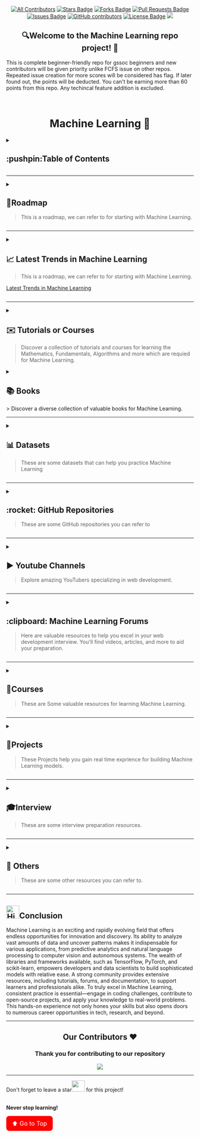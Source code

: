 <a id="top"></a>
<div align="center">
  
<!-- ALL-CONTRIBUTORS-BADGE:START - Do not remove or modify this section -->

[![All Contributors](https://img.shields.io/badge/all_contributors-142-orange.svg?style=flat-square)](#contributors-)
<a href="https://github.com/recodehive/machine-learning-repos/stargazers"><img src="https://img.shields.io/github/stars/recodehive/machine-learning-repos" alt="Stars Badge"/></a>
<a href="https://github.com/recodehive/machine-learning-repos/network/members"><img src="https://img.shields.io/github/forks/recodehive/machine-learning-repos" alt="Forks Badge"/></a>
<a href="https://github.com/recodehive/machine-learning-repos/pulls"><img src="https://img.shields.io/github/issues-pr/recodehive/machine-learning-repos" alt="Pull Requests Badge"/></a>
<a href="https://github.com/recodehive/machine-learning-repos/issues"><img src="https://img.shields.io/github/issues/recodehive/machine-learning-repos" alt="Issues Badge"/></a>
<a href="https://github.com/recodehive/machine-learning-repos/graphs/contributors"><img alt="GitHub contributors" src="https://img.shields.io/github/contributors/recodehive/machine-learning-repos?color=2b9348"></a>
<a href="https://github.com/recodehive/machine-learning-repos/blob/master/LICENSE"><img src="https://img.shields.io/github/license/recodehive/machine-learning-repos?color=2b9348" alt="License Badge"/></a>
[![](https://visitcount.itsvg.in/api?id=gssoc-postman&label=Profile%20Views&color=0&icon=5&pretty=true)](https://visitcount.itsvg.in)
<!-- ALL-CONTRIBUTORS-BADGE:END -->

## 🔍Welcome to the Machine Learning repo project! 🌟

</div>


This is complete beginner-friendly repo for gssoc beginners and new contributors will be given priority unlike FCFS issue on other repos.  
Repeated issue creation for more scores will be considered has flag.
If later found out, the points will be deducted. You can't be earning more than 60 points from this repo. Any techincal feature addition is excluded.

<br />
<h1 align="center">Machine Learning 🤖</h1>

<details>
 <summary><h2>:pushpin:Table of Contents</h2></summary>
  
- [Roadmap](roadmaps)
  - [Machine Learning Roadmap](#machine-learning)
  - [Roadmap.sh](#roadmapsh)
- [Latest Trends in Machine Learning](#machine-learning-Latest-Trends)
- [Tutorials or Courses](#tutorials-or-courses)
    - [Fundamentals of Mathematics](#fundamentals-of-mathematics)
    - [Fundamentals of Programming Language](#fundamentals-of-programming-language)
    - [Modules](#moduleslibraries)
    - [Introduction to Machine Learning](#introduction-to-machine-learning)
    - [Types of Machine Learning](#types-of-machine-learning)
    - [Steps involved for Machine Learning](#steps-involved-for-machine-learning)
      - [Data Collection](#data-collection)
      - [Data Preparation](#data-preparation)
      - [Model Selection](#model-selection)
      - [Model Training](#model-training)
      - [Model Evaluation](#model-evaluation)
      - [Model Optimization](#model-optimization)
      - [Model Deployment](#model-deployment)
    - [Machine Learning Algorithms](#machine-learning-algorithms)
- [Books](#books)
- [Datasets](#datasets)
- [GitHub Repositories](#github-repositories)
- [YouTube Channels](#youtube-channels)
- [Machine Learning Forums](#machine-learning-forums)
- [Courses](#courses)
- [Projects](#projects)
- [Interview](#interview)
- [Others](#others)
- [Conclusion](#conclusion)

</details>

<hr>

<details>
 <summary><h2>📑Roadmap</h2>
   
> This is a roadmap, we can refer to for starting with Machine Learning.
 
 </summary>
 
### Machine Learning

<table width="100%">
    <tr>
    <th>Resource Name</th>
    <th>Description</th>
  </tr>
<tr>
   <td><a href="https://www.scaler.com/blog/machine-learning-roadmap/"> Machine Learning Roadmap </a></td>
   <td>This roadmap provided by Scaler gives you a clear-cut roadmap for studying/learning Machine Learning</td>
</tr>
<tr>
   <td><a href="https://drive.google.com/file/d/11KvoK4FMs6gJbo-u-0H5Kj-EY5jPz7g5/view?usp=sharing"> ML Engineer Roadmap </a></td>
   <td>This roadmap  gives you a clear-cut roadmap for becoming ready for the  ML Engineer Job Profile</td>
</tr>
</table>

### Roadmap.sh
> <a href="https://roadmap.sh/" style="text-decoration: none;">Roadmap.sh</a><a href="https://roadmap.sh/"><img src="https://cdn-1.webcatalog.io/catalog/roadmap-sh/roadmap-sh-icon-filled-256.webp?v=1714780925346" width="21" style="margin-left: 5px; margin-top: 4px;"></a> contains community-curated roadmaps, study plans, paths, and resources for developers. 

- Offers clear visual representations of career paths.
- Provides step-by-step guidance for various tech roles.
- Allows users to track their progress and customize paths. 
- Features feedback from industry professionals.

<table width="100%">
    <tr>
    <th>Machine Learning Roadmaps</th>
    <th>Description</th></tr>
<tr>
   <td><a href="https://roadmap.sh/ai-data-scientist">AI and Data Scientist</a></td>
   <td>Step-by-step guide to becoming an AI and Data Scientist in 2024</td>
</tr>
<tr>
   <td><a href="https://roadmap.sh/data-analyst">Data Analyst</a></td>
   <td>Step-by-step guide to becoming an Data Analyst in 2024</td>
</tr>
<tr>
   <td><a href="https://roadmap.sh/mlops">MLOps</a></td>
   <td>Step-by-step guide to learn MLOps in 2024</td>
</tr>
<tr>
   <td><a href="https://roadmap.sh/prompt-engineering">Prompt Engineering</a></td>
   <td>Step-by-step guide to learning Prompt Engineering</td>
</tr>
</table>

> [Explore/Customize Roadmaps](https://roadmap.sh/roadmaps) browse the ever-growing list of up-to-date, community driven roadmaps.

</details>

<hr>


<details>
 <summary><h2 id="machine-learning-Latest-Trends"> 📈 Latest Trends in Machine Learning</h2>  

   > This is a roadmap, we can refer to for starting with Machine Learning.
<p><a href="https://equal-iron-969.notion.site/Latest-Trends-in-Machine-Learning-1151a8b25d4c8067a8f8fd48dd8a7d6a?pvs=4">Latest Trends in Machine Learning</a></p>
 </summary>

<h3>Key Trends:</h3>
<ul>
    <li><strong>AI Democratization:</strong> Making AI more accessible to developers and organizations.</li>
    <li><strong>Edge Computing:</strong> Bringing Machine Learning models closer to data collection points.</li>
    <li><strong>Explainable AI (XAI):</strong> Enhancing model transparency and interpretability.</li>
    <li><strong>Federated Learning:</strong> Training models collaboratively across devices without data exchange.</li>
    <li><strong>AI Ethics and Fairness:</strong> Focus on ethical AI development and minimizing biases.</li>
</ul>

</details>

<hr>


<details>
  <summary><h2 id="tutorials-or-courses"> ✉️ Tutorials or Courses</h2>   

> Discover a collection of tutorials and courses for learning the Mathematics, Fundamentals, Algorithms and more which are requied for Machine Learning.

 </summary>
   
### Fundamentals of Mathematics

<table width="100%">
  <tr>
    <th>Resource Name</th>
    <th>Description</th>
  </tr>
  <tr>
    <td><a href="https://www.khanacademy.org/math/linear-algebra">Linear Algebra</a></td>
    <td>This link gives comprehensive video tutorials covering the fundamentals of linear algebra, including vectors, matrices, transformations, and more which is provided by Khan academy.</td>
  </tr>
  <tr>
    <td><a href="https://ocw.mit.edu/courses/18-01sc-single-variable-calculus-fall-2010/">Calculus 1 (single variable)</a></td>
    <td>This course is provided by MIT gives a comprehensive introduction to the calculus of functions of one variable. It covers the fundamental principles and applications of single-variable calculus, which is essential for advanced studies in mathematics, science, and engineering.</td>
  </tr>
  <tr>
    <td><a href="https://ocw.mit.edu/courses/18-02sc-multivariable-calculus-fall-2010/">Calculus 2 (multi variable)</a></td>
    <td>This course provided by MIT focuses on calculus involving multiple variables, an essential area for understanding more complex mathematical models. Topics include vectors and matrices, partial derivatives, multiple integrals, vector calculus.</td>
  </tr>
  <tr>
    <td><a href="https://ocw.mit.edu/courses/18-05-introduction-to-probability-and-statistics-spring-2022/">Probability and statistics</a></td>
    <td>This course is provided by MIT and covers the fundamentals of probability and statistics, including random variables, probability distributions, expectation, and inference. It includes lecture notes, assignments, exams, and video lectures.</td>
  </tr>
</table>

### Fundamentals of Programming Language

<table width="100%">
    <tr>
        <th>Resource Name</th>
        <th>Description</th>
    </tr>
    <tr>
        <td><a href="https://www.geeksforgeeks.org/batch/fork-python?tab=Chapters">Python Fundamentals</a></td>
        <td>
        This course is provided by the GeeksforGeeks and is perfect for both beginners and coding enthusiasts and covers essential Python fundamentals, including Object-Oriented Programming (OOPs), data structures, and Python libraries.</td>
    </tr>
    <tr>
        <td><a href="https://www.youtube.com/watch?v=LHBE6Q9XlzI&t=1s">Python for Data Science</a></td>
        <td>
        This 12 hrs video provided Freecodecamp give you the fundamental knowledge required for the data science using python including the introduction of pandas,numpy and matplotlib </td>
    </tr>
    <tr>
        <td><a href="https://www.youtube.com/watch?v=_YWwU-gJI5U&t=1s">Data Visualization using Python</a></td>
        <td>
        This video by intellipaat will gives you clear understanding for the visualization of data using python,This video is suitable for both beginners and an intermediate level programmer as well.</td>
    </tr>
    <tr>
        <td><a href="https://www.youtube.com/watch?v=HXV3zeQKqGY&t=1s">SQL Fundamentals</a></td>
        <td>
        This video by Freecodecamp is a good introduction to SQL (Structured Query Language), covering essential concepts and commands used in database management. It explains the basics of creating, reading, updating, and deleting data within a database.
        </td>
    </tr>
    <tr>
        <td><a href="https://www.youtube.com/watch?v=qERjkjK8UQ8">SQL for Data Analysis</a></td>
        <td>
        This course is provided by the GeeksforGeeks and is perfect for both beginners and coding enthusiasts and covers essential Python fundamentals, including Object-Oriented Programming (OOPs), data structures, and Python libraries.</td>
    </tr>
     <tr>
        <td><a href="https://realpython.com/jupyter-notebook-introduction/">Jupyter Notebook</a></td>
        <td>
        The Real Python article on Jupyter Notebooks provides an in-depth introduction to using Jupyter Notebooks for data science, Python programming, and interactive computing. The tutorial covers the basics of setting up and running Jupyter Notebooks, including how to install Jupyter via Anaconda or pip, and how to launch and navigate the notebook interface.</td>
    </tr>
     <tr>
        <td><a href="https://colab.research.google.com/notebooks/intro.ipynb#scrollTo=GJBs_flRovLc">Google colab</a></td>
        <td>
        The Google Colab introductory notebook provides a comprehensive guide on how to use Google Colab for interactive Python programming. It covers the basics of creating and running code cells, integrating with Google Drive for storage, and using Colab's powerful computing resources. </td>
    </tr>
</table>

### Modules/Libraries

<table width="100%">
    <tr>
        <th>Resource Name</th>
        <th>Description</th>
    </tr>
    <tr>
        <td><a href="https://numpy.org/doc/stable/user/absolute_beginners.html">Numpy</a></td>
        <td>
        This course is provided by the GeeksforGeeks, and is perfect for both beginners and coding enthusiasts and covers essential Python fundamentals, including Object-Oriented Programming (OOPs), data structures, and Python libraries.</td>
    </tr>
     <tr>
        <td><a href="https://www.w3schools.com/python/pandas/default.asp">Pandas</a></td>
        <td>
        The W3Schools Pandas tutorial offers a good introduction to the Pandas library, a powerful tool for data analysis and manipulation in Python. The tutorial covers a wide range of topics, including how to install Pandas, and basic operations such as creating and manipulating DataFrames and Series, and more</td>
    </tr>
     <tr>
        <td><a href="https://matplotlib.org/stable/tutorials/pyplot.html">Matplotlib</a></td>
        <td>
        The Matplotlib documentation site provides a comprehensive guide to using the pyplot module, which is a part of the Matplotlib library used for creating static, animated, and interactive visualizations in Python.</td>
    </tr>
    <tr>
      <td ><a href="https://www.tensorflow.org/tutorials">Tensorflow</a></td>
      <td>The TensorFlow Tutorials page offers a variety of tutorials to help users learn and apply Machine Learning with TensorFlow. It includes beginner-friendly guides using the Keras API, advanced tutorials on custom training, distributed training, and specialized applications such as computer vision, natural language processing, and reinforcement learning.</td>
    </tr>
    <tr>
      <td ><a href="https://pytorch.org/tutorials/">Pytorch</a></td>
      <td>The PyTorch tutorials website provides a comprehensive set of resources for learning and using PyTorch, a popular open-source Machine Learning library. The tutorials are designed for users at various skill levels, cover a wide range of topics from beginners to advanced practitioners, and other varios topics</td>
    </tr>
    <tr>
      <td ><a href="https://keras.io/getting_started/">Keras</a></td>
      <td>That documentation is a great resource for anyone looking to get started with Keras, a popular deep learning framework. Keras provides a user-friendly interface for building and training deep learning models. Whether you're a beginner or an experienced practitioner, Keras offers a lot of flexibility and ease of use.</td>
    </tr>
    <tr>
      <td ><a href="https://scikit-learn.org/stable/tutorial/index.html">Scikit-learn</a></td>
      <td>This documentation is the best resource for learning Scikit-learn. Scikit-learn is another fantastic library, primarily used for Machine Learning tasks such as classification, regression, clustering, and more. Its simple and efficient tools make it accessible to both beginners and experts in the field. </td>
    </tr>
  <tr>
    <td><a href="https://www.geeksforgeeks.org/introduction-to-seaborn-python/">Seaborn</a></td>
    <td>Seaborn is an amazing visualization library for statistical graphics plotting in Python. It provides beautiful default styles and color palettes to make statistical plots more attractive.</td>
  </tr>
</table>

### Introduction to Machine Learning

<table width="100%">
  <tr>
    <th>Resource Name</th>
    <th>Description</th>
  </tr>
  <tr>
    <td><a href="https://www.youtube.com/watch?v=BuezNNeOGCI&t=1s">Introduction to Machine Learning</a></td>
    <td>This video by Edureka on "Introduction To Machine Learning" will help you understand the basics of Machine Learning like how,what,when and how it can be used to solve real-world problems. </td>
  </tr>
</table>

### Types of Machine Learning

<table width="100%">
  <tr>
    <th>Resource Name</th>
    <th>Description</th>
  </tr>
  <tr>
    <td><a href="https://www.geeksforgeeks.org/supervised-machine-learning/">Supervised Learning</a></td>
    <td>The GeeksforGeeks article on supervised Machine Learning is the best resource. Their tutorials often break down complex topics into understandable explanations and provide code examples to illustrate concepts. Supervised learning is a fundamental concept in Machine Learning, where models are trained on labeled data to make predictions or decisions..</td>
  </tr>
  <tr>
    <td><a href="https://www.geeksforgeeks.org/ml-types-learning-part-2/">Unsupervised Learning</a></td>
    <td>In this article on GeeksforGeeks, they delve deeper into different types of Machine Learning, expanding beyond supervised learning to cover unsupervised learning, semi-supervised learning, reinforcement learning, and more. Understanding the various types of Machine Learning is essential for choosing the right approach for different tasks and problems.</td>
  </tr>
  <tr>
    <td><a href="https://www.geeksforgeeks.org/what-is-reinforcement-learning/">Reinforcement learning</a></td>
    <td>This GeeksforGeeks article on reinforcement learning is the best to understand the RL.RL has applications in various domains, such as robotics, game playing, recommendation systems, and autonomous vehicle control, among others.</td>
  </tr>
</table>

### Steps involved for Machine Learning:
##### Data Collection

<table width="100%">
    <tr>
        <th>Resource Name</th>
        <th>Description</th>
    </tr>
    <tr>
      <td ><a href="https://waverleysoftware.com/blog/data-collection-for-machine-learning-guide/">Data collection - guide</a></td>
      <td>This guide on data collection for Machine Learning projects, which is a crucial aspect of building effective Machine Learning models. Data collection involves gathering, cleaning, and preparing data that will be used to train and evaluate Machine Learning algorithms.</td>
    </tr>
    <tr>
      <td ><a href="https://youtu.be/m1dQ38qDABw">Introduction to Data collection</a></td>
      <td>This video by codebasics helps you to understand how data collection process is done by collecting the data in real time and gaining some hands-on experience.</td>
    </tr>
    <tr>
      <td ><a href="https://youtu.be/4ub10unSjro">Data collection - video</a></td>
      <td>This video helps get knowledge about where to collect data for Machine Learning; and Where to collect Data for Machine Learning. I Have also explained about Kaggle, UCI Machine Learning Repository and Google Dataset Search. </td>
    </tr>
</table>

##### Data Preparation

<table width="100%">
    <tr>
        <th>Resource Name</th>
        <th>Description</th>
    </tr>
    <tr>
      <td ><a href="https://youtu.be/iMRE4e99NzA">Introduction to Data Preparation</a></td>
      <td>This video helps you break down the crucial steps and best practices to ensure your datasets are primed for Machine Learning success. From handling missing values and outliers to feature scaling and encoding categorical variables etc.</td>
    </tr>
    <tr>
      <td ><a href="https://machinelearningmastery.com/how-to-prepare-data-for-machine-learning/#:~:text=You%20discovered%20a%20three%20step%20framework%20for%20data,features%20using%20scaling%2C%20attribute%20decomposition%20and%20attribute%20aggregation.">Data Preparation - Article</a></td>
      <td>This article from Machine Learning Mastery provides a comprehensive guide on preparing data for Machine Learning, which includes data cleaning, transforming, and organizing data to make it suitable for training Machine Learning models. </td>
    </tr>
    <tr>
      <td ><a href="https://developers.google.com/machine-learning/data-prep/">Data Preparation by Google developers</a></td>
      <td>The Google's Machine Learning Data Preparation guide is a valuable resource for understanding best practices and techniques for preparing data for Machine Learning projects. Effective data preparation is crucial for building accurate and reliable Machine Learning models,</td>
    </tr>
</table>

##### Model Selection

<table width="100%">
    <tr>
        <th>Resource Name</th>
        <th>Description</th>
    </tr>
    <tr>
      <td ><a href="https://machinelearningmastery.com/a-gentle-introduction-to-model-selection-for-machine-learning/">Introduction to Model selection</a></td>
      <td>"A Gentle Introduction to Model Selection for Machine Learning" from Machine Learning Mastery sounds like a great resource for anyone looking to understand how to choose the right model for their Machine Learning task.</td>
    </tr>
    <tr>
      <td ><a href="https://youtu.be/r-Mc8YswoCE">Model selection process</a></td>
      <td>This Edureka video on Model Selection and Boosting, gives you step-by-step guide to select and boost your models in Machine Learning, including need For Model Evaluation,Resampling techniques and more</td>
    </tr>
    <tr>
      <td ><a href="https://youtu.be/SF0YdBXjr_A">Model selection - video</a></td>
      <td>This video is about how to choose the right Machine Learning model, and in this video he also explains about Cross Validation which is used for Model Selection.</td>
    </tr>
</table>

##### Model Training

<table width="100%">
    <tr>
        <th>Resource Name</th>
        <th>Description</th>
    </tr>
    <tr>
      <td ><a href="https://www.projectpro.io/article/training-a-machine-learning-model/936">Introduction to Model training </a></td>
      <td>The article "Training a Machine Learning Model" from ProjectPro seems like a useful guide for anyone looking to understand the process of training Machine Learning models. Training a Machine Learning model involves feeding it with labeled data to learn patterns and make predictions or decisions.</td>
    </tr>
    <tr>
      <td ><a href="https://youtu.be/X_XpOk1miIY">Model training - Video</a></td>
      <td>This Edureka video on 'Data Modeling - Feature Engineering' gives a  brief introduction to how the model is trained using Machine Learning algorithms.</td>
    </tr>
    <tr>
      <td ><a href="https://youtu.be/_N8RXm2QrrM">Model training - Video</a></td>
      <td>This video by Microsoft Azure helps you to understand how to utilize the right compute on Microsoft Azure to scale your training of the model efficiently. </td>
    </tr>
</table>

##### Model Evaluation

<table width="100%">
    <tr>
        <th>Resource Name</th>
        <th>Description</th>
    </tr>
    <tr>
      <td ><a href="https://www.geeksforgeeks.org/machine-learning-model-evaluation/">Introduction to Model Evaluation </a></td>
      <td>This GeeksforGeeks offers a clear guide on Machine Learning model evaluation, a crucial step in the Machine Learning workflow to ensure that models perform well on unseen data.</td>
    </tr>
    <tr>
      <td ><a href="https://medium.com/analytics-vidhya/model-evaluation-metrics-in-machine-learning-928999fb79b2">Model Evaluation - Article</a></td>
      <td>This Medium article is about the resource discussing various model evaluation metrics in Machine Learning which are crucial for understanding their performance and making informed decisions about model selection and deployment</td>
    </tr>
    <tr>
      <td ><a href="https://youtu.be/LbX4X71-TFI">Model Evaluation - Video</a></td>
      <td>This video by AssemblyAI helps you to understand about the most commonly used evaluation metrics for classification and regression tasks and more.</td>
    </tr>
</table>

##### Model Optimization

<table width="100%">
    <tr>
        <th>Resource Name</th>
        <th>Description</th>
    </tr>
    <tr>
      <td ><a href="https://www.aporia.com/learn/machine-learning-model/machine-learning-optimization-basics-7-essential-techniques/#:~:text=Machine%20learning%20optimization%20is%20the%20process%20of%20fine-tuning,to%20improve%20its%20performance%20on%20a%20specific%20task.">Introduction to Model Optimization </a></td>
      <td>The link provided leads to an article on Aporia's website discussing the basics of Machine Learning optimization and seven essential techniques used in this process  and understanding these techniques is essential for improving model performance</td>
    </tr>
    <tr>
      <td ><a href="https://towardsdatascience.com/understanding-optimization-algorithms-in-machine-learning-edfdb4df766b">Model Optimization - Article</a></td>
      <td>Theis article from Towards Data Science is a comprehensive guide on understanding optimization algorithms in Machine Learning. Optimization algorithms play a crucial role in training Machine Learning models by iteratively adjusting model parameters to minimize a loss function..</td>
    </tr>
    <tr>
      <td ><a href="https://youtu.be/x6f5JOPhci0">Model Optimization - Video</a></td>
      <td>This beginners friendly video by Brandon Rohrer gives you a brief understanding about how optimization for Machine Learning works and more.</td>
    </tr>
</table>

##### Model Deployment

<table width="100%">
    <tr>
        <th>Resource Name</th>
        <th>Description</th>
    </tr>
    <tr>
      <td ><a href="https://builtin.com/machine-learning/model-deployment">Introduction to Model Deployment - Article</a></td>
      <td>This link will lead to an article on Built In discussing model deployment in the context of Machine Learning. Model deployment is a crucial step in the Machine Learning lifecycle, where the trained model is deployed into production to make predictions or decisions on new data</td>
    </tr>
    <tr>
      <td ><a href="https://towardsdatascience.com/ml-model-deployment-strategies-72044b3c1410">Model Deployment Strategies </a></td>
      <td>The article from Towards Data Science will focus on Machine Learning model deployment strategies, which are crucial for ensuring that trained models can be effectively deployed and used in real-world applications. </td>
    </tr>
    <tr>
      <td ><a href="https://youtu.be/WZ7vS10KPAw">Model Deployment</a></td>
      <td>This video by Microsoft Azure helps you to understand the various deployment options and optimizations for large-scale model inferencing. </td>
    </tr>
</table>

### Machine Learning Algorithms
> These are some Machine Learning algorithm, you can learn.
<table width="100%">
    <tr>
        <th>Resource Name</th>
        <th>Description</th>
    </tr>
    <tr>
      <td ><a href="https://www.youtube.com/watch?v=45ryDIPHdGg">Linear Regression-1</a>,<a href="https://www.youtube.com/watch?v=1BYu65vLKdA">Linear Regression-2</a></td>
      <td>These two videos by Techwithtim channel will give you a clear explanation and understanding of the Linear regression model, which is also the basic model in the Machine Learning.</td>
    </tr>
    <tr>
      <td ><a href="https://www.youtube.com/watch?v=zM4VZR0px8E">Logistic Regression</a></td>
      <td>This video by codebasics will give you a brief understanding of logistic regression and also how to use sklearn logistic regression class. At the end we have an interesting exercise for you to solve. </td>
    </tr>
    <tr>
      <td ><a href="https://www.youtube.com/watch?v=vsWrXfO3wWw">Gradient Descent</a></td>
      <td>This video, will teach you few important concepts in Machine Learning such as cost function, gradient descent, learning rate and mean squared error and more. This helps you to python code to implement gradient descent for linear regression in python</td>
    </tr>
    <tr>
      <td ><a href="https://www.youtube.com/watch?v=FB5EdxAGxQg"> Support Vector Machines</a></td>
      <td>This video gives you the comprehensive knowledge for SVC and covers different parameters such as gamma, regularization and how to fine tune svm classifier using these parameters and more. </td>
    </tr>
    <tr>
      <td ><a href="https://www.youtube.com/watch?v=PPeaRc-r1OI">Naive Bayes-1</a>,<a href="https://www.youtube.com/watch?v=nHIUYwN-5rM">Naive Bayes-2</a></td>
      <td>These two videos by codebasics gives you the brief understanding of Naive bayes and also teaches you about sklearn library and python for this beginners Machine Learning model.</td>
    </tr>
    <tr>
      <td ><a href="https://www.youtube.com/watch?v=CQveSaMyEwM">K Nearest Neighbors</a></td>
      <td>This video helps you understand how K nearest neighbors algorithm work and also write python code using sklearn library to build a KNN (K nearest neighbors) model to have hands-on experience.</td>
    </tr>
    <tr>
      <td ><a href="https://www.youtube.com/watch?v=PHxYNGo8NcI">Decision Trees</a></td>
      <td>This video will help you to solve a employee salary prediction problem using decision tree, and teaches you how to use the sklearn class to apply the decision tree model using python.</td>
    </tr>
    <tr>
      <td ><a href="https://www.youtube.com/watch?v=ok2s1vV9XW0">Random Forest</a></td>
      <td>This video teaches you about Random forest a popular regression and classification algorithm, this video also helps you to solve problems using sklearn RandomForestClassifier in python.</td>
    </tr>
    <tr>
      <td ><a href="https://www.youtube.com/watch?v=EItlUEPCIzM">KMeans Clustering</a></td>
      <td>This video gives you a comprehensive knowledge about K Means clustering algorithm which is an unsupervised Machine Learning technique used to cluster data points, and this video also helps you to solve a clustering problem using sklearn, kmeans and python.</td>
    </tr>
    <tr>
      <td ><a href="https://www.youtube.com/watch?v=ob1yS9g-Zcs&t=4728s">Neural Network</a></td>
      <td>This video provides a comprehensive introduction to neural networks, covering fundamental concepts, training processes, and practical applications. It explains forward and backward propagation, deep learning techniques, and the use of convolutional neural networks (CNNs) for image processing. Additionally, it demonstrates implementing neural networks using Python, TensorFlow, and other libraries, including examples such as stock price prediction and image classification.</td>
    </tr>
</table>

</details>

<details>
 <summary><h2 id="books">📚 Books</h2>  
 > Discover a diverse collection of valuable books for Machine Learning.
</summary>
<table width="100%">
      <tr>
        <th>Resource Name</th>
        <th>Description</th>
        <th>Cost</th>
      </tr>
      <tr>
        <td><a href="https://www.bing.com/ck/a?!&&p=5f61daa5e0205b73JmltdHM9MTcxNTgxNzYwMCZpZ3VpZD0xYjhkMzU3Yy02YmU3LTZiOGEtMjNkNC0yMWZkNmE4NDZhYTEmaW5zaWQ9NTE4NQ&ptn=3&ver=2&hsh=3&fclid=1b8d357c-6be7-6b8a-23d4-21fd6a846aa1&psq=Hands-On+Machine+Learning+with+Scikit-Learn+and+TensorFlow+pdf&u=a1aHR0cHM6Ly9yYXcuZ2l0aHVidXNlcmNvbnRlbnQuY29tL2RhdGEtc2NpZW5jZS1wcm9qZWN0cy1hbmQtcmVzb3VyY2VzL0RhdGEtU2NpZW5jZS1FQm9va3MvbWFpbi9NYWNoaW5lJTIwTGVhcm5pbmcvSGFuZHMtb24tTWFjaGluZS1MZWFybmluZy5wZGY&ntb=1">Hands-On Machine Learning with Scikit-Learn and TensorFlow</a></td>
        <td>The Hands-On Machine Learning with Scikit-Learn and TensorFlow is a popular book by Aurélien Géron that covers various Machine Learning concepts and practical implementations using Scikit-Learn and TensorFlow.</td>
        <td>Free</td>
      </tr>
      <tr>
         <td><a href="https://zlib.pub/book/the-hundred-page-machine-learning-book-5js7fsvqsjt0">The Hundred-Page Machine Learning Book</a></td>
        <td>This book, authored by Andriy Burkov, provides a concise yet comprehensive overview of Machine Learning concepts and techniques. It's highly regarded for its accessibility and clarity, making it a valuable resource for both beginners and experienced practitioners.</td>
        <td>Free</td>
      </tr>
      <tr>
         <td><a href="https://zlib.pub/book/data-mining-practical-machine-learning-tools-and-techniques-3qi4tcp5b12g">Data Mining: Practical Machine Learning Tools and Techniques</a></td>
        <td>'Data Mining: Practical Machine Learning Tools and Techniques' provides a comprehensive overview of the field of data mining and Machine Learning. Authored by Ian H. Witten, Eibe Frank, and Mark A. Hall, this book is widely regarded as an essential resource for students, researchers, and practitioners in the field.</td>
        <td>Free</td>
      </tr>
      <tr>
        <td><a href="https://zlib.pub/book/pattern-recognition-and-machine-learning-45j6nxyu5thk">Pattern Recognition and Machine Learning</a></td>
        <td>Christopher Bishop's 'Pattern Recognition and Machine Learning' is a classic in the field, offering deep insights into the theoretical foundations of machine learning, pattern recognition, and probabilistic models.</td>
        <td>Free</td>
      </tr>
      <tr>
        <td><a href="https://zlib.pub/book/machine-learning-a-probabilistic-perspective-1j76stsj5t43">Machine Learning: A Probabilistic Perspective</a></td>
        <td>Written by Kevin P. Murphy, this book offers an in-depth look at machine learning from a probabilistic viewpoint. It provides detailed explanations of machine learning methods along with mathematical principles.</td>
        <td>Free</td>
      </tr>
      <tr>
        <td><a href="https://zlib.pub/book/deep-learning-2th9eihfysck">Deep Learning</a></td>
        <td>Authored by Ian Goodfellow, Yoshua Bengio, and Aaron Courville, 'Deep Learning' is a foundational text covering the principles and practices of deep neural networks, making it essential for anyone serious about machine learning and AI.</td>
        <td>Free</td>
      </tr>
      <tr>
        <td><a href="https://zlib.pub/book/introduction-to-statistical-learning-7j9dfxsj6mq3">An Introduction to Statistical Learning</a></td>
        <td>Written by Gareth James, Daniela Witten, Trevor Hastie, and Robert Tibshirani, this book provides an accessible introduction to statistical learning methods, particularly useful for students and practitioners new to the field.</td>
        <td>Free</td>
      </tr>
  </table>
</details>



  <hr>

<details>
 <summary><h2 id="datasets"> 📊 Datasets</h2>  
   
> These are some datasets that can help you practice Machine Learning

</summary>
<table width="100%">
      <tr>
        <th>Resource Name</th>
        <th>Description</th>
      </tr>
      <tr>
        <td><a href="https://www.kaggle.com/datasets">Kaggle Datasets</a></td>
        <td>Kaggle Datasets is a platform where users can explore, access, and share datasets for a wide range of topics and purposes. Kaggle is a popular community-driven platform for data science and Machine Learning competitions, and its Datasets section extends its offerings to provide access to a diverse collection of datasets contributed by worldwide users.
      </td>
      </tr>
      <tr>
        <td><a href="https://www.microsoft.com/en-us/research/tools/?">Microsoft Datasets & Tools</a></td>
        <td>Microsoft Research Tools is a platform offering a diverse range of tools,datasets and resources for researchers and developers. These tools are designed to facilitate various aspects of research, including data analysis, Machine Learning, natural language processing, computer vision, and more. 
      </td>
      </tr>
      <tr>
        <td><a href="https://datasetsearch.research.google.com/">Google Datasets</a></td>
        <td>Google Dataset Search is a tool provided by Google that allows users to search for datasets across a wide range of topics and domains. It helps researchers, data scientists, journalists, and other users discover datasets that are relevant to their interests or research needs.
      </td>
      </tr>
      <tr>
        <td><a href="https://github.com/awesomedata/awesome-public-datasets">Awesome Data Repo</a></td>
        <td>This GitHub repo is a curated list of publicly available datasets covering a wide range of topics and domains. This repository serves as a valuable resource for researchers, data scientists, developers, and anyone else interested in accessing and working with real-world datasets.
      </td>
      </tr>
      <tr>
        <td><a href="https://archive.ics.uci.edu/datasets">UCI Datasets</a></td>
        <td>The UCI Machine Learning Repository, hosted at the URL you provided, is a collection of datasets for Machine Learning research and experimentation. It's maintained by the Center for Machine Learning and Intelligent Systems at the University of California, Irvine (UCI). </td>
      </tr>
      <tr>
        <td><a href="https://data.gov/">Data.gov</a></td>
        <td>Data.gov, a US government website, is invaluable for Machine Learning enthusiasts with its vast collection of nearly 300,000 datasets. It provides high-quality, reliable training data from various sectors, enabling innovative applications in public health, economics, and environmental science. The open data is freely available, eliminating licensing costs and allowing unrestricted use. Its authoritative sources ensure improved accuracy and reliability in Machine Learning models.</td>
      </tr>
</table>

</details>

<hr>


<details>
 <summary><h2 id="github-repositories">:rocket: GitHub Repositories</h2>  

> These are some GitHub repositories you can refer to

</summary>
<table width="100%">
      <tr>
        <th>Resource Name</th>
        <th>Description</th>
      </tr>
      <tr>
        <td> <a href="https://github.com/microsoft/ML-For-Beginners">ML-for-Beginners by Microsoft</a></td>
        <td>The GitHub repository "ML-For-Beginners" is an educational resource provided by Microsoft, aimed at beginners who are interested in learning about Machine Learning (ML) concepts and techniques.</td>
      </tr>
      <tr>
        <td> <a href="https://github.com/ujjwalkarn/Machine-Learning-Tutorials">Machine Learning Tutorial</a></td>
        <td>The GitHub repository "Machine-Learning-Tutorials" by ujjwalkarn is a comprehensive collection of tutorials, resources, and educational materials for individuals interested in learning about Machine Learning (ML).</td>
      </tr>
      <tr>
        <td> <a href="https://github.com/DataTalksClub/machine-learning-zoomcamp">ML by Zoomcamp</a></td>
        <td>This GitHub repository by DataTalksClub is a collection of materials and resources associated with the Machine Learning Zoomcamp, an educational initiative aimed at teaching Machine Learning concepts and techniques through live Zoom sessions. </td>
      </tr>
      <tr>
        <td> <a href="https://github.com/dair-ai/ML-YouTube-Courses">ML YouTube Courses</a></td>
        <td>This GitHub repository is a collection of resources related to Machine Learning (ML) courses available on YouTube, and  provides links to the YouTube videos or playlists for each course, making it easy for learners to access the course content directly from YouTube. </td>
      </tr>  
</table>

</details>

<hr>

<details>
 <summary><h2 id="youtube-channels"> ▶️ Youtube Channels</h2>

> Explore amazing YouTubers specializing in web development.

</summary>

<table width="100%">
      <tr>
        <th>Resource Name</th>
        <th>Description</th>
      </tr>
      <tr>
        <td> <a href="https://www.youtube.com/@Deeplearningai">Deep Learning AI</a></td>
        <td>Deep Learning AI Simplified is all about teaching web development skills and techniques in an efficient and practical manner. If you are just getting started in web development Web Dev Simplified has all the tools you need to learn the newest and most popular technologies to convert you from a no stack to full stack developer. Web Dev Simplified also deep dives into advanced topics using the latest best practices for you seasoned web developers.</td>
      </tr>
      <tr>
        <td> <a href="https://www.youtube.com/c/MachineLearningwithPhil">Machine Learning with Phil</a></td>
        <td>The YouTube channel "Deeplearning.ai" hosts a variety of educational content related to artificial intelligence (AI) and Machine Learning (ML) created by Andrew Ng and his team at Deeplearning.ai. </td>
      </tr>
      <tr>
        <td> <a href="https://www.youtube.com/@sentdex">Sent Dex</a></td>
        <td>The YouTube channel "sentdex," hosted by Harrison Kinsley, offers a diverse range of educational content primarily focused on Python programming, Machine Learning, game development, hardware projects,robotics and more.</td>
      </tr>
      </tr>
        <tr>
        <td> <a href="https://www.youtube.com/c/AbhishekThakurAbhi">Abhishek Thakur</a></td>
        <td>The YouTube channel "Abhishek Thakur (Abhi)" is hosted by Abhishek Thakur, a well-known figure in the Machine Learning and data science community.This channel is primarly related to Machine leanring. 
        </td>
      </tr>
      <tr>
        <td> <a href="https://www.youtube.com/@dataschool">Dataschool</a></td>
        <td>The YouTube channel "Data School," hosted by Kevin Markham, offers a wide range of tutorials and resources related to data science, Machine Learning, and Python programming, covering topics such as data manipulation with pandas, data visualization with Matplotlib and Seaborn,
        </td>
      </tr>
      <tr>
        <td> <a href="https://www.youtube.com/@codebasics">codebasics</a></td>
        <td>The YouTube channel "codebasics," hosted by codebasics, offers a variety of tutorials and resources focused on programming, data science, Machine Learning, and artificial intelligence. </td>
      </tr>
  </table>
  </details>

  <hr>

<details>
 <summary><h2 id="machine-learning-forums"> :clipboard: Machine Learning Forums</h2>  


> Here are valuable resources to help you excel in your web development interview. You'll find videos, articles, and more to aid your preparation.
</summary>
<table width="100%">
      <tr>
        <th>Resource Name</th>
        <th>Description</th>
      </tr>
      <tr>
      <td><a href="https://www.reddit.com/r/MachineLearning/"> Machine Learning - reddit </a></td>
      <td>The subreddit r/MachineLearning is a popular online community on Reddit dedicated to discussions, news, research, and resources related to Machine Learning and artificial intelligence. </td>
      </tr>
      <tr>
      <td><a href="https://www.kaggle.com/discussions?search=machine+learning">Machine Learning discussions - kaggle </a></td>
      <td>The Kaggle Discussions forum is a community-driven platform where data scientists, Machine Learning practitioners, and enthusiasts engage in discussions, seek help, share insights, and collaborate on projects related to data science and Machine Learning. </td>
      </tr>
      <tr>
      <td><a href="https://stackoverflow.com/questions/tagged/machine-learning">Machine Learning Q/A - stack overflow</a></td>
      <td>The "machine-learning" tag on Stack Overflow is a popular destination for developers, data scientists, and Machine Learning practitioners seeking assistance, sharing insights, and discussing topics related to Machine Learning. 
      </td>
      </tr>
      <tr>
      <td><a href="https://dev.to/search?q=machine%20learning&filters=class_name:Organization">Machine Learning organisations - DEV community</a></td>
      <td> DEV Community platform for articles related to "Machine Learning" from organizations. DEV Community is a community-driven platform for developers where they can share their knowledge, experiences, and insights through articles, discussions, and tutorials. 
      </tr>
  <tr>
<td><a href="https://community.ibm.com/community/user/ai-datascience/communities/community-home/digestviewer?CommunityKey=f1c2cf2b-28bf-4b68-8570-b239473dcbbc">Machine Learning communities - IBM</a></td>
<td> The IBM Community for AI and Data Science provides a valuable platform for professionals and enthusiasts to learn, collaborate, and stay informed about the latest developments in artificial intelligence, data science, and related fields.</td>
</tr>

</table>

</details>

<hr>

<details>
 <summary><h2 id="courses">	📓Courses</h2>  

> These are Some valuable resources for learning Machine Learning.
</summary>
  <table width="100%">
      <tr>
        <th>Resource Name</th>
        <th>Description</th>
      </tr>
      <tr>
        <td><a href="https://youtube.com/playlist?list=PL9ooVrP1hQOHUfd-g8GUpKI3hHOwM_9Dn&si=tx4cCdtE3EBAUs2C">Machine Learning by Edureka</a></td>
        <td>This youtube playlist by Edureka on Machine Learning is the best resource to learn Machine Learning from beginners level to advanced level that too for free.</td>
      </tr>
      <tr>
        <td><a href="https://www.freecodecamp.org/learn/machine-learning-with-python/">Machine Learning with python by Freecodecamp</a></td>
        <td>The "Machine Learning with Python" course on FreeCodeCamp provides a valuable learning resource for individuals interested in diving into the dynamic field of Machine Learning using Python, this course offers a structured path to learn Machine Learning concepts and develop practical skills through hands-on projects and exercises.</td>
      </tr>
      <tr>
        <td> <a href="https://www.coursera.org/specializations/machine-learning">Machine Learning by university of washington</a></td>
        <td>This course on Coursera provides a high-quality learning experience for individuals who want to dive deep into the field of Machine Learning and acquire practical skills that are in high demand in today's job market.</td>
      </tr>
      <tr>
        <td> <a href="https://www.upgrad.com/machine-learning-ai-pgd-iiitb/?ad_device=c&ad_network=o&ad_creative=79783517955421&ad_keyword_matchtype=p&ad_clickID=ac509c722c82156417e5fa34f2bc0be3&msclkid=ac509c722c82156417e5fa34f2bc0be3&utm_source=bing&utm_medium=cpc&utm_campaign=IND_ACQ_WEB_BI_NBSEARCH_DV_IIITB_EML_HIT_ROI&utm_term=machine%20learning%20program&utm_content=PerformingKws">Post Graduate Programme in Machine Learning & AI by upgrad</a></td>
        <td>This ML program offered by upGrad in collaboration with IIIT Bangalore is designed to provide students with a comprehensive education in Machine Learning and artificial intelligence, preparing them for careers in this rapidly growing and exciting field.</td>
      </tr>      
        <td> <a href="https://www.edx.org/learn/machine-learning/massachusetts-institute-of-technology-machine-learning-with-python-from-linear-models-to-deep-learning">Machine Learning with python by MIT</a></td>
        <td>This course provided directly to the edX platform's "Machine Learning with Python: from Linear Models to Deep Learning" course offered by the Massachusetts Institute of Technology (MIT). </td>
      </tr>    
  </table>

  </details>

  <hr>


<details>
 <summary><h2 id="projects">🔰Projects</h2>  

> These Projects help you gain real time exprience for building Machine Learning models.
</summary>

  <table width="100%">
      <tr>
        <th>Resource Name</th>
        <th>Description</th>
      </tr>
      <tr>
        <td><a href="https://www.geeksforgeeks.org/machine-learning-projects/">100+ Machine Learning projects</a></td>
        <td>This link which navigates to GeekforGeeks article focuses on Machine Learning projects page on which serves as a valuable resource for individuals looking to explore, learn, and practice Machine Learning concepts through hands-on projects.
        </td>
      </tr> 
      <tr>
        <td><a href="https://github.com/ashishpatel26/500-AI-Machine-learning-Deep-learning-Computer-vision-NLP-Projects-with-code">500 ML projects repo</a></td>
        <td>This GitHub repo maintained by Ashish Patel offers a comprehensive collection of Machine Learning and AI projects, providing valuable resources and learning opportunities for enthusiasts, students, researchers, and practitioners interested in exploring ML.
        </td>
      </tr>  
</table>
</details>

<hr>

<details>
 <summary><h2 id="interview"> 🎓Interview </h2>  

> These are some interview preparation resources.
</summary>

  <table width="100%">
      <tr>
        <th>Resource Name</th>
        <th>Description</th>
      </tr>
      <tr>
        <td><a href="https://www.geeksforgeeks.org/machine-learning-interview-questions/">Machine Learning  Interview questions by GeeksforGeeks</a></td>
        <td>This link which navigates to GeekforGeeks article focuses on Machine Learning Interview questions 
        for both freshers and experienced individuals, ensuring thorough preparation for  ML interview. This ML questions is also beneficial for individuals who are looking for a quick revision of their machine-learning concepts.
        </td>
      </tr> 
      <tr>
        <td><a href="https://medium.com/@reachpriyaa/how-to-crack-machine-learning-interviews-at-faang-78a2882a05c5">How to crack Machine Learning Interviews at FAANG! - Medium</a></td>
        <td>This article by Bharathi Priya shared her Machine Learning experiences provided the questions which were asked in her interview and provided tips and tricks to crack any Machine Learning interview.
        </td>
      </tr>  
</table>
</details>

<hr>

<details>
 <summary><h2 id="others"> 📎 Others</h2>  

> These are some other resources you can refer to.
 </summary>
  <table width="100%">
      <tr>
        <th>Resource Name</th>
        <th>Description</th>
      </tr>
      <tr>
        <td><a href="https://www.oreilly.com/radar/topics/oreilly-data-show-podcast/">Oreilly data show podcast</a></td>
        <td>The O'Reilly Data Show Podcast, hosted on the O'Reilly Radar platform, is a podcast series dedicated to exploring various topics of data science, Machine Learning, artificial intelligence, and related fields.
        </td>
      </tr> 
      <tr>
        <td><a href="https://twimlai.com/podcast/twimlai/">TWIML AI Podcast</a></td>
        <td>The TWIML AI Podcast, hosted on the TWIML AI platform, is a podcast series focused on exploring the latest developments, trends, and innovations in the fields of Machine Learning and artificial intelligence.
        </td>
      </tr> 
      <tr>
        <td><a href="https://talkpython.fm/ ">Talk Python</a></td>
        <td>"Talk Python to Me" provides a valuable platform for Python enthusiasts, developers, and learners to stay informed, inspired, and connected within the vibrant and growing Python community.  
        </td>
      </tr> 
      <tr>
        <td><a href="https://changelog.com/practicalai">Practical AI</a></td>
        <td>The Practical AI podcast offers a valuable platform for individuals interested in practical applications of AI and ML technologies. this podcast provides informative and engaging content to help you stay informed and inspired in the rapidly evolving field
        </td>
      </tr>
      <tr>
        <td><a href="https://www.thetalkingmachines.com/ ">The Talking machines</a></td>
        <td>The "Talking Machines" offers a valuable platform for individuals interested in staying informed, inspired, and engaged in the dynamic field of Machine Learning, this podcast provides informative and engaging content on ML.
        </td>
      </tr>    
      <tr>
        <td><a href="https://machinehack.com/">MachineHack</a></td>
        <td>MachineHack is an online platform that offers data science and Machine Learning competitions. It provides a collaborative environment for data scientists, Machine Learning practitioners, and enthusiasts to solve real-world business problems through predictive modeling and data analysis. 
        </td>
      </tr>    
</table>
</details>

<hr>


<div>
<h2><img src="https://raw.githubusercontent.com/Tarikul-Islam-Anik/Animated-Fluent-Emojis/master/Emojis/Travel%20and%20places/High%20Voltage.png" alt="High Voltage" width="35" height="35" />Conclusion</h2>
</div>

Machine Learning is an exciting and rapidly evolving field that offers endless opportunities for innovation and discovery. Its ability to analyze vast amounts of data and uncover patterns makes it indispensable for various applications, from predictive analytics and natural language processing to computer vision and autonomous systems. The wealth of libraries and frameworks available, such as TensorFlow, PyTorch, and scikit-learn, empowers developers and data scientists to build sophisticated models with relative ease. A strong community provides extensive resources, including tutorials, forums, and documentation, to support learners and professionals alike. To truly excel in Machine Learning, consistent practice is essential—engage in coding challenges, contribute to open-source projects, and apply your knowledge to real-world problems. This hands-on experience not only hones your skills but also opens doors to numerous career opportunities in tech, research, and beyond.

<hr>
          
<h2 align = "center">Our Contributors ❤️</h2>
<div align = "center">
 <h3>Thank you for contributing to our repository</h3>
 <a href="https://github.com/recodehive/machine-learning-repos/graphs/contributors">
  <img src="https://contrib.rocks/image?repo=recodehive/machine-learning-repos" />
</a>
</div>

<hr>

<div>
  Don't forget to leave a star<img src="https://fonts.gstatic.com/s/e/notoemoji/latest/1f31f/512.webp" width="35" height="30"> for this project!
</div> <br>

**Never stop learning!**



<a href="#top" style="background-color: red; color: white; padding: 10px 15px; border-radius: 8px; text-align: center; font-size: 16px; text-decoration: none; display: inline-block;">⬆️ Go to Top</a>




